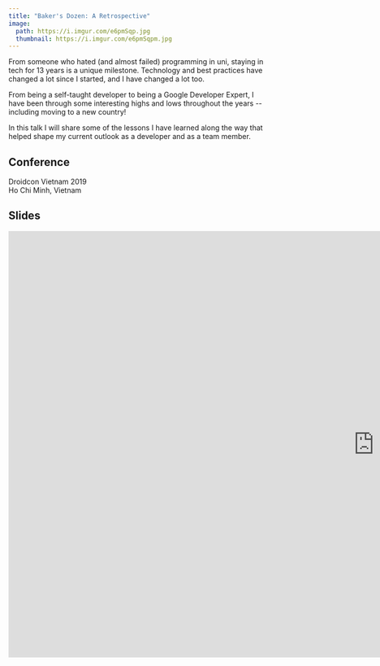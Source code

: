 ```yaml
---
title: "Baker's Dozen: A Retrospective"
image:
  path: https://i.imgur.com/e6pmSqp.jpg
  thumbnail: https://i.imgur.com/e6pmSqpm.jpg
---
```


From someone who hated (and almost failed) programming in uni, staying in tech for 13 years is a unique milestone. Technology and best practices have changed a lot since I started, and I have changed a lot too.

From being a self-taught developer to being a Google Developer Expert, I have been through some interesting highs and lows throughout the years -- including moving to a new country!

In this talk I will share some of the lessons I have learned along the way that helped shape my current outlook as a developer and as a team member.


## Conference
Droidcon Vietnam 2019  
Ho Chi Minh, Vietnam

## Slides
<div class="responsive-embed responsive-embed-16by9">
  <iframe src="https://docs.google.com/presentation/d/e/2PACX-1vQONncZxJ4gCSXwY5SPJ6Y2lGt0SPJ23f-RTQPPRsoLLyUWqbM_j9RQs3BM3REydTQYMJoGfWBV0SXY/embed?start=false&loop=false&delayms=3000" frameborder="0" width="1440" height="839" allowfullscreen="true" mozallowfullscreen="true" webkitallowfullscreen="true"></iframe>
</div>


